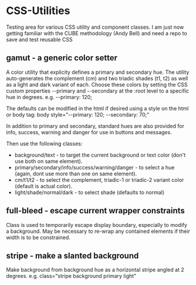 # CSS-Utilities

Testing area for various CSS utility and component classes. I am just now getting familiar with the CUBE methodology (Andy Bell) and need a repo to save and test reusable CSS

## gamut - a generic color setter

A color utility that explicity defines a primary and secondary hue. The utility auto-generates the complement (cm) and two triadic shades (t1, t2) as well as a light and dark variant of each. Choose these colors by setting the CSS custom properties --primary and --secondary at the :root level to a specific hue in degrees. e.g. --primary: 120;

The defaults can be modified in the html if desired using a style on the html or body tag: body style="--primary: 120; --secondary: 70;"

In addition to primary and secondary, standard hues are also provided for info, success, warning and danger for use in buttons and messages.

Then use the following classes:

- background/text - to target the current background or text color (don't use both on same element).
- primary/secondary/info/success/warning/danger - to select a hue (again, dont use more than one on same element).
- cm/t1/t2 - to select the complement, triadic-1 or triadic-2 variant color (default is actual color).
- light/shade/normal/dark - to select shade (defaults to normal)

## full-bleed - escape current wrapper constraints

Class is used to temporarily escape display boundary, especially to
modify a background. May be necessary to re-wrap any contained elements
if their width is to be constrained.

## stripe - make a slanted background

Make background from background hue as a horizontal stripe angled at 2 degrees. e.g. class="stripe background primary light"
